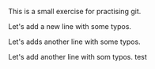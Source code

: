 This is a small exercise for practising git.

Let's add a new line with some typos.

Let's adds another line with some typos.

Let's add another line with som typos.
test
